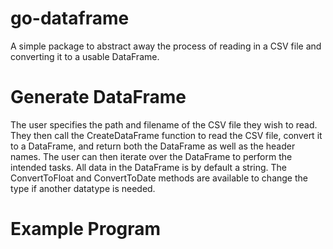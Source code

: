 # go-dataframe
A simple package to abstract away the process of reading in a CSV file and converting it to a usable DataFrame.

# Generate DataFrame
The user specifies the path and filename of the CSV file they wish to read. They then call the CreateDataFrame function to read the CSV file, convert it to a DataFrame, and return both the DataFrame as well as the header names. The user can then iterate over the DataFrame to perform the intended tasks. All data in the DataFrame is by default a string. The ConvertToFloat and ConvertToDate methods are available to change the type if another datatype is needed.

# Example Program
